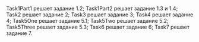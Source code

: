 Task1Part1 решает задание 1.2;
Task1Part2 решает задание 1.3 и 1.4;
Task2 решает задание 2;
Task3 решает задание 3;
Task4 решает задание 4;
Task5One решает задание 5.1;
Task5Two решает задание 5.2;
Task5Three решает задание 5.3;
Task6 решает задание 6;
Task7 решает задание 7.